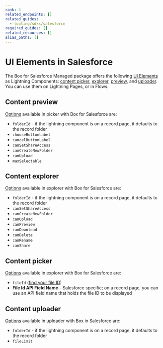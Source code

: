 ```yaml
---
rank: 4
related_endpoints: []
related_guides:
  - tooling/sdks/salesforce
required_guides: []
related_resources: []
alias_paths: []
---
```


# UI Elements in Salesforce

The Box for Salesforce Managed package offers the following
[UI Elements][1] as Lightning Components: [content picker][2],
[explorer][3], [preview][4], and [uploader][5]. You can use them on
Lightning Pages, or in Flows.

## Content preview

[Options][6] available in picker with Box for Salesforce are:

- `folderId` - if the lightning component is on a record page,
it defaults to the record folder
- `chooseButtonLabel`
- `cancelButtonLabel`
- `canSetShareAccess`
- `canCreateNewFolder`
- `canUpload`
- `maxSelectable`

## Content explorer

[Options][7] available in explorer with Box for Salesforce are:

- `folderId` - if the lightning component is on a record page,
it defaults to the record folder
- `canSetShareAccess`
- `canCreateNewFolder`
- `canUpload`
- `canPreview`
- `canDownload`
- `canDelete`
- `canRename`
- `canShare`

## Content picker

[Options][8] available in explorer with Box for Salesforce are:

- `fileId` ([find your file ID][9])
- **File Id API Field Name** - Salesforce specific; on a record page,
you can use an API field name that holds the file ID to be displayed

## Content uploader

[Options][10] available in uploader with Box in Salesforce are:

- `folderId` - if the lightning component is on a record page,
it defaults to the record folder
- `fileLimit`

[1]: g://embed/ui-elements
[2]: g://embed/ui-elements/picker
[3]: g://embed/ui-elements/explorer
[4]: g://embed/ui-elements/preview
[5]: g://embed/ui-elements/uploader
[6]: g://embed/ui-elements/picker/#options
[7]: g://embed/ui-elements/explorer/#options
[8]: g://embed/ui-elements/preview/#options
[9]: g://files/get
[10]: g://embed/ui-elements/uploader/#options

